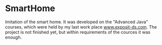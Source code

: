 SmartHome
=========

Imitation of the smart home. It was developed on the "Advanced Java" courses, which were held by my last work place 
www.exposit-ds.com. The project is not finished yet, but within requirements of the cources it was enough.
